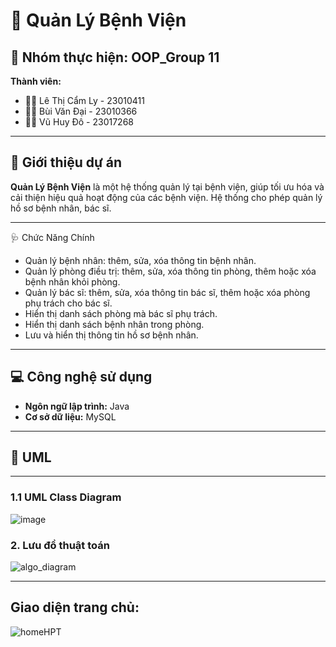 # 🏥 Quản Lý Bệnh Viện

## 👥 Nhóm thực hiện: **OOP_Group 11**

**Thành viên:**
- 👩‍⚕️ Lê Thị Cẩm Ly - 23010411
- 👨‍⚕️ Bùi Văn Đại - 23010366
- 👨‍⚕️ Vũ Huy Đô - 23017268

---

## 📌 Giới thiệu dự án

**Quản Lý Bệnh Viện** là một hệ thống quản lý tại bệnh viện, giúp tối ưu hóa và cải thiện hiệu quả hoạt động của các bệnh viện. Hệ thống cho phép quản lý hồ sơ bệnh nhân, bác sĩ.

---

🩺 Chức Năng Chính
- Quản lý bệnh nhân: thêm, sửa, xóa thông tin bệnh nhân.
- Quản lý phòng điều trị: thêm, sửa, xóa thông tin phòng, thêm hoặc xóa bệnh nhân khỏi phòng.
- Quản lý bác sĩ: thêm, sửa, xóa thông tin bác sĩ, thêm hoặc xóa phòng phụ trách cho bác sĩ.
- Hiển thị danh sách phòng mà bác sĩ phụ trách.
- Hiển thị danh sách bệnh nhân trong phòng.
- Lưu và hiển thị thông tin hồ sơ bệnh nhân.

---

## 💻 Công nghệ sử dụng

- **Ngôn ngữ lập trình:** Java  
- **Cơ sở dữ liệu:** MySQL  

---

## 🧩 UML

---
### 1.1 UML Class Diagram
![image](https://github.com/user-attachments/assets/4078119a-8485-4ae0-920a-d27018bca417)

### 2. Lưu đồ thuật toán
![algo_diagram](https://github.com/user-attachments/assets/9b7eb24d-580c-4fdb-8ada-c0810dee4a15)

---

## Giao diện trang chủ:
![homeHPT](https://github.com/user-attachments/assets/d0ad6be4-0c89-48a9-930a-d184a16324f6)






